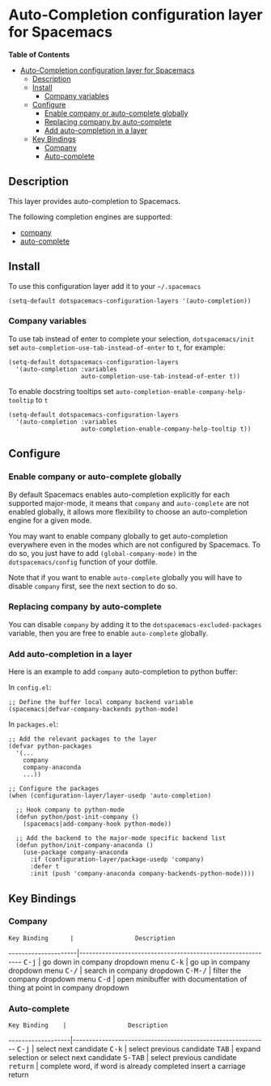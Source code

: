 # Auto-Completion configuration layer for Spacemacs

<!-- markdown-toc start - Don't edit this section. Run M-x markdown-toc/generate-toc again -->
**Table of Contents**

- [Auto-Completion configuration layer for Spacemacs](#auto-completion-configuration-layer-for-spacemacs)
    - [Description](#description)
    - [Install](#install)
        - [Company variables](#company-variables)
    - [Configure](#configure)
        - [Enable company or auto-complete globally](#enable-company-or-auto-complete-globally)
        - [Replacing company by auto-complete](#replacing-company-by-auto-complete)
        - [Add auto-completion in a layer](#add-auto-completion-in-a-layer)
    - [Key Bindings](#key-bindings)
        - [Company](#company)
        - [Auto-complete](#auto-complete)

<!-- markdown-toc end -->

## Description

This layer provides auto-completion to Spacemacs.

The following completion engines are supported:
- [company][]
- [auto-complete][]

## Install

To use this configuration layer add it to your `~/.spacemacs`

```elisp
(setq-default dotspacemacs-configuration-layers '(auto-completion))
```

### Company variables

To use tab instead of enter to complete your selection,
`dotspacemacs/init` set `auto-completion-use-tab-instead-of-enter` to
`t`, for example:

``` elisp
(setq-default dotspacemacs-configuration-layers
  '(auto-completion :variables
                    auto-completion-use-tab-instead-of-enter t))
```

To enable docstring tooltips set `auto-completion-enable-company-help-tooltip`
to `t`

``` elisp
(setq-default dotspacemacs-configuration-layers
  '(auto-completion :variables
                    auto-completion-enable-company-help-tooltip t))
```

## Configure

### Enable company or auto-complete globally

By default Spacemacs enables auto-completion explicitly for each supported
major-mode, it means that `company` and `auto-complete` are not enabled
globally, it allows more flexibility to choose an auto-completion engine
for a given mode.

You may want to enable company globally to get auto-completion
everywhere even in the modes which are not configured by Spacemacs. To do
so, you just have to add `(global-company-mode)` in the
`dotspacemacs/config` function of your dotfile.

Note that if you want to enable `auto-complete` globally you will have to
disable `company` first, see the next section to do so.

### Replacing company by auto-complete

You can disable `company` by adding it to the `dotspacemacs-excluded-packages`
variable, then you are free to enable `auto-complete` globally.

### Add auto-completion in a layer

Here is an example to add `company` auto-completion to python buffer:

In `config.el`:

```elisp
;; Define the buffer local company backend variable
(spacemacs|defvar-company-backends python-mode)
```

In `packages.el`:

```elisp
;; Add the relevant packages to the layer
(defvar python-packages
  '(...
    company
    company-anaconda
    ...))

;; Configure the packages
(when (configuration-layer/layer-usedp 'auto-completion)

  ;; Hook company to python-mode
  (defun python/post-init-company ()
    (spacemacs|add-company-hook python-mode))

  ;; Add the backend to the major-mode specific backend list
  (defun python/init-company-anaconda ()
    (use-package company-anaconda
      :if (configuration-layer/package-usedp 'company)
      :defer t
      :init (push 'company-anaconda company-backends-python-mode))))
```

## Key Bindings

### Company

    Key Binding      |                 Description
---------------------|------------------------------------------------------------
<kbd>C-j</kbd>       | go down in company dropdown menu
<kbd>C-k</kbd>       | go up in company dropdown menu
<kbd>C-/</kbd>       | search in company dropdown
<kbd>C-M-/</kbd>     | filter the company dropdown menu
<kbd>C-d</kbd>       | open minibuffer with documentation of thing at point in company dropdown

### Auto-complete
 
    Key Binding    |                 Description
-------------------|------------------------------------------------------------
<kbd>C-j</kbd>     | select next candidate
<kbd>C-k</kbd>     | select previous candidate
<kbd>TAB</kbd>     | expand selection or select next candidate
<kbd>S-TAB</kbd>   | select previous candidate
<kbd>return</kbd>  | complete word, if word is already completed insert a carriage return

[company]: http://company-mode.github.io/
[auto-complete]: http://auto-complete.org/
